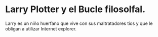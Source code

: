 # Larry Plotter y el Bucle filosolfal.

Larry es un niño huerfano que vive con sus maltratadores tíos y que le obligan a utilizar Internet explorer.
